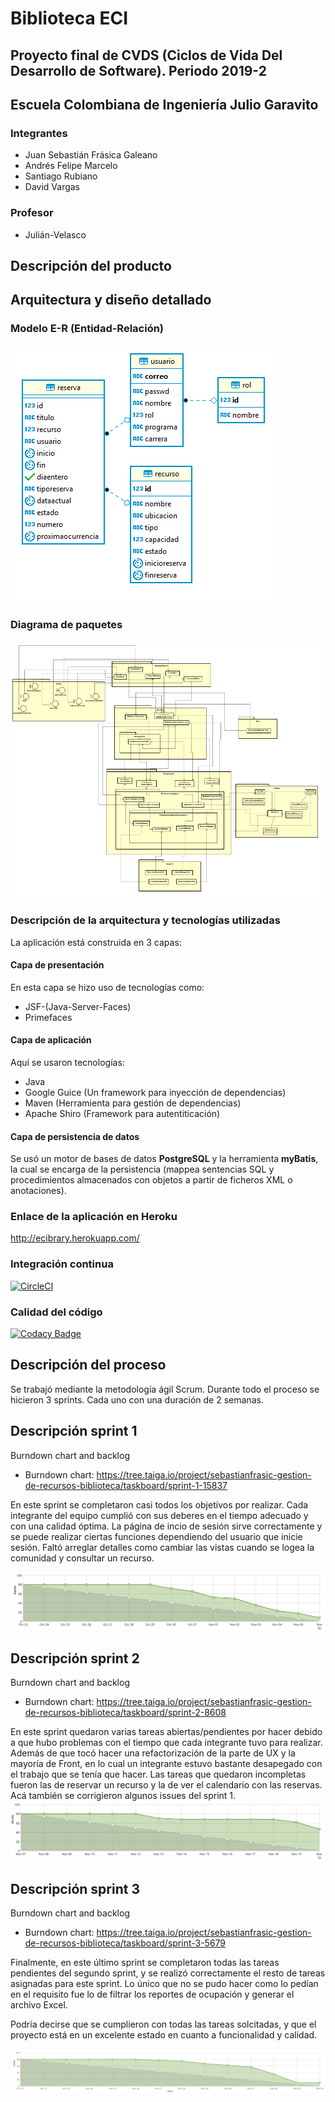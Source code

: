 # Biblioteca ECI
## Proyecto final de CVDS (Ciclos de Vida Del Desarrollo de Software). Periodo 2019-2
## Escuela Colombiana de Ingeniería Julio Garavito

### Integrantes

+  Juan Sebastián Frásica Galeano
+  Andrés Felipe Marcelo
+  Santiago Rubiano
+  David Vargas

### Profesor
+ Julián-Velasco

## Descripción del producto

## Arquitectura y diseño detallado

### Modelo E-R (Entidad-Relación)
![ER](https://github.com/CVDS-ECI/ECI-Biblioteca/blob/master/img/EntidadRelacion.png)

### Diagrama de paquetes
![Diagrama-de-clases-sprint-1-y-2](https://github.com/CVDS-ECI/ECI-Biblioteca/blob/master/img/Diagrama_de_clases.png)

### Descripción de la arquitectura y tecnologías utilizadas
La aplicación está construida en 3 capas:

#### Capa de presentación
En esta capa se hizo uso de tecnologías como:
+  JSF-(Java-Server-Faces)
+  Primefaces

#### Capa de aplicación
Aquí se usaron tecnologías:
+  Java
+  Google Guice (Un framework para inyección de dependencias)
+  Maven (Herramienta para gestión de dependencias)
+  Apache Shiro (Framework para autentiticación)

#### Capa de persistencia de datos
Se usó un motor de bases de datos **PostgreSQL** y la herramienta **myBatis**, la cual se encarga de la persistencia (mappea sentencias SQL y procedimientos almacenados con objetos a partir de ficheros XML o anotaciones).

### Enlace de la aplicación en Heroku
http://ecibrary.herokuapp.com/

### Integración continua
[![CircleCI](https://circleci.com/gh/CVDS-ECI/ECI-Biblioteca.svg?style=svg)](https://circleci.com/gh/CVDS-ECI/ECI-Biblioteca)

### Calidad del código
[![Codacy Badge](https://api.codacy.com/project/badge/Grade/64ad0e4484824d6ab2794f5535063e6f)](https://www.codacy.com/manual/sebastianfrasic/ECI-Biblioteca?utm_source=github.com&amp;utm_medium=referral&amp;utm_content=CVDS-ECI/ECI-Biblioteca&amp;utm_campaign=Badge_Grade)

## Descripción del proceso
Se trabajó mediante la metodología ágil Scrum. Durante todo el proceso se hicieron 3 sprints. Cada uno con una duración de 2 semanas.

## Descripción sprint 1

Burndown chart and backlog

+ Burndown chart: https://tree.taiga.io/project/sebastianfrasic-gestion-de-recursos-biblioteca/taskboard/sprint-1-15837

En este sprint se completaron casi todos los objetivos por realizar. Cada integrante del equipo cumplió con sus deberes en el tiempo adecuado y con una calidad óptima. La página de incio de sesión sirve correctamente y se puede realizar ciertas funciones dependiendo del usuario que inicie sesión. Faltó arreglar detalles como cambiar las vistas cuando se logea la comunidad y consultar un recurso. 

![Burndown chart and backlog sprint 1](https://github.com/CVDS-ECI/ECI-Biblioteca/blob/master/img/BURNDOWN%20CHART%20AND%20BACKLOG%20SPRINT%201.png)

## Descripción sprint 2

Burndown chart and backlog

+ Burndown chart: https://tree.taiga.io/project/sebastianfrasic-gestion-de-recursos-biblioteca/taskboard/sprint-2-8608

En este sprint quedaron varias tareas abiertas/pendientes por hacer debido a que hubo problemas con el tiempo que cada integrante tuvo para realizar. Además de que tocó hacer una refactorización de la parte de UX y la mayoría de Front, en lo cual un integrante estuvo bastante desapegado con el trabajo que se tenía que hacer.
Las tareas que quedaron incompletas fueron las de reservar un recurso y la de ver el calendario con las reservas.
Acá también se corrigieron algunos issues del sprint 1.
![Burndown chart and backlog sprint 2](https://github.com/CVDS-ECI/ECI-Biblioteca/blob/master/img/BURNDOWN%20CHART%20AND%20BACKLOG%20SPRINT%202.png)


## Descripción sprint 3

Burndown chart and backlog

+ Burndown chart: https://tree.taiga.io/project/sebastianfrasic-gestion-de-recursos-biblioteca/taskboard/sprint-3-5679

Finalmente, en este último sprint se completaron todas las tareas pendientes del segundo sprint, y se realizó correctamente el resto de tareas asignadas para este sprint.
Lo único que no se pudo hacer como lo pedían en el requisito fue lo de filtrar los reportes de ocupación y generar el archivo Excel.

Podría decirse que se cumplieron con todas las tareas solcitadas, y que el proyecto está en un excelente estado en cuanto a funcionalidad y calidad.

![Burndown chart and backlog sprint 3](https://github.com/CVDS-ECI/ECI-Biblioteca/blob/master/img/BURNDOWN%20CHART%20AND%20BACKLOG%20SPRINT%203.PNG)




